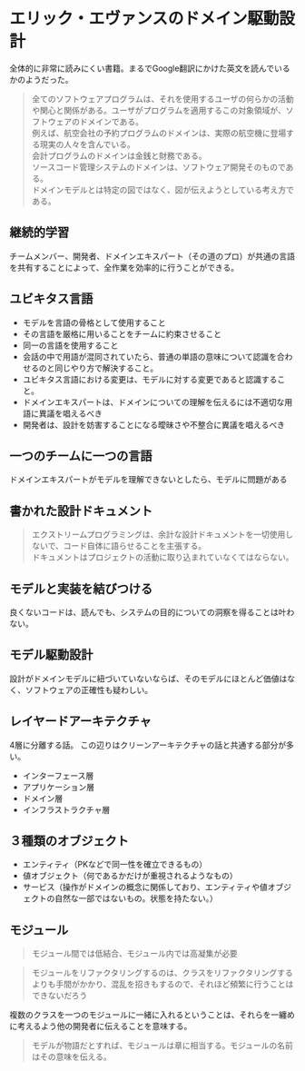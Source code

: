 # エリック・エヴァンスのドメイン駆動設計

全体的に非常に読みにくい書籍。まるでGoogle翻訳にかけた英文を読んでいるかのようだった。

> 全てのソフトウェアプログラムは、それを使用するユーザの何らかの活動や関心と関係がある。ユーザがプログラムを適用するこの対象領域が、ソフトウェアのドメインである。  
> 例えば、航空会社の予約プログラムのドメインは、実際の航空機に登場する現実の人々を含んでいる。  
> 会計プログラムのドメインは金銭と財務である。  
> ソースコード管理システムのドメインは、ソフトウェア開発そのものである。  
> ドメインモデルとは特定の図ではなく、図が伝えようとしている考え方である。

## 継続的学習

チームメンバー、開発者、ドメインエキスパート（その道のプロ）が共通の言語を共有することによって、全作業を効率的に行うことができる。

## ユビキタス言語

- モデルを言語の骨格として使用すること
- その言語を厳格に用いることをチームに約束させること
- 同一の言語を使用すること
- 会話の中で用語が混同されていたら、普通の単語の意味について認識を合わせるのと同じやり方で解決すること。
- ユビキタス言語における変更は、モデルに対する変更であると認識すること。
- ドメインエキスパートは、ドメインについての理解を伝えるには不適切な用語に異議を唱えるべき
- 開発者は、設計を妨害することになる曖昧さや不整合に異議を唱えるべき

## 一つのチームに一つの言語

ドメインエキスパートがモデルを理解できないとしたら、モデルに問題がある

## 書かれた設計ドキュメント

> エクストリームプログラミングは、余計な設計ドキュメントを一切使用しないで、コード自体に語らせることを主張する。  
> ドキュメントはプロジェクトの活動に取り込まれていなくてはならない。

## モデルと実装を結びつける

良くないコードは、読んでも、システムの目的についての洞察を得ることは叶わない。

## モデル駆動設計

設計がドメインモデルに紐づいていないならば、そのモデルにほとんど価値はなく、ソフトウェアの正確性も疑わしい。

## レイヤードアーキテクチャ

4層に分離する話。
この辺りはクリーンアーキテクチャの話と共通する部分が多い。

- インターフェース層
- アプリケーション層
- ドメイン層
- インフラストラクチャ層

## ３種類のオブジェクト

- エンティティ（PKなどで同一性を確立できるもの）
- 値オブジェクト（何であるかだけが重視されるようなもの）
- サービス（操作がドメインの概念に関係しており、エンティティや値オブジェクトの自然な一部ではないもの。状態を持たない。）

## モジュール

> モジュール間では低結合、モジュール内では高凝集が必要

> モジュールをリファクタリングするのは、クラスをリファクタリングするよりも手間がかかり、混乱を招きもするので、それほど頻繁に行うことはできないだろう

複数のクラスを一つのモジュールに一緒に入れるということは、それらを一纏めに考えるよう他の開発者に伝えることを意味する。

> モデルが物語だとすれば、モジュールは章に相当する。モジュールの名前はその意味を伝える。
